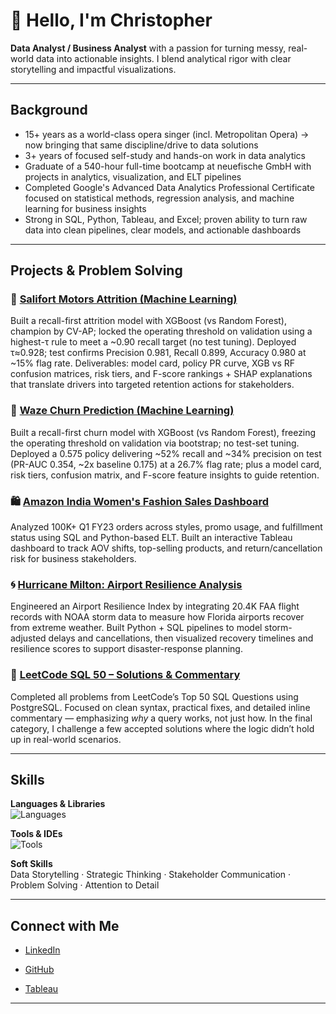 # 👋 Hello, I'm Christopher

**Data Analyst / Business Analyst** with a passion for turning messy, real-world data into actionable insights.
I blend analytical rigor with clear storytelling and impactful visualizations.

---

## Background
- 15+ years as a world-class opera singer (incl. Metropolitan Opera) → now bringing that same discipline/drive to data solutions
- 3+ years of focused self-study and hands-on work in data analytics
- Graduate of a 540-hour full-time bootcamp at neuefische GmbH with projects in analytics, visualization, and ELT pipelines
- Completed Google's Advanced Data Analytics Professional Certificate focused on statistical methods, regression analysis, and machine learning for business insights
- Strong in SQL, Python, Tableau, and Excel; proven ability to turn raw data into clean pipelines, clear models, and actionable dashboards

---

## Projects & Problem Solving

### 👤 [Salifort Motors Attrition (Machine Learning)](https://github.com/christopherbolduc/salifort-attrition)
Built a recall-first attrition model with XGBoost (vs Random Forest), champion by CV-AP; locked the operating threshold on validation using a highest-τ rule to meet a ~0.90 recall target (no test tuning). Deployed τ≈0.928; test confirms Precision 0.981, Recall 0.899, Accuracy 0.980 at ~15% flag rate. Deliverables: model card, policy PR curve, XGB vs RF confusion matrices, risk tiers, and F-score rankings + SHAP explanations that translate drivers into targeted retention actions for stakeholders.

### 🚗 [Waze Churn Prediction (Machine Learning)](https://github.com/christopherbolduc/waze-churn-prediction)
Built a recall-first churn model with XGBoost (vs Random Forest), freezing the operating threshold on validation via bootstrap; no test-set tuning. Deployed a 0.575 policy delivering ~52% recall and ~34% precision on test (PR-AUC 0.354, ~2x baseline 0.175) at a 26.7% flag rate; plus a model card, risk tiers, confusion matrix, and F-score feature insights to guide retention.

### 🛍️ [Amazon India Women's Fashion Sales Dashboard](https://github.com/christopherbolduc/amazon-in-dashboard)
Analyzed 100K+ Q1 FY23 orders across styles, promo usage, and fulfillment status using SQL and Python-based ELT.
Built an interactive Tableau dashboard to track AOV shifts, top-selling products, and return/cancellation risk for business stakeholders.

### 🌀 [Hurricane Milton: Airport Resilience Analysis](https://github.com/christopherbolduc/airport-resilience-milton)
Engineered an Airport Resilience Index by integrating 20.4K FAA flight records with NOAA storm data to measure how Florida airports recover from extreme weather.
Built Python + SQL pipelines to model storm-adjusted delays and cancellations, then visualized recovery timelines and resilience scores to support disaster-response planning.

### 📙 [LeetCode SQL 50 – Solutions & Commentary](https://github.com/christopherbolduc/leetcode-sql-50)
Completed all problems from LeetCode’s Top 50 SQL Questions using PostgreSQL.
Focused on clean syntax, practical fixes, and detailed inline commentary — emphasizing *why* a query works, not just how.
In the final category, I challenge a few accepted solutions where the logic didn’t hold up in real-world scenarios.

---

## Skills
**Languages & Libraries**  
![Languages](https://go-skill-icons.vercel.app/api/icons?i=postgresql,mysql,python,pandas,numpy,scipy,sklearn,matplotlib,seaborn,excel)

**Tools & IDEs**  
![Tools](https://go-skill-icons.vercel.app/api/icons?i=tableau,jupyter,vscode,git,github,dbeaver,bash,sqlalchemy,supabase,miro)

**Soft Skills**  
Data Storytelling · Strategic Thinking · Stakeholder Communication · Problem Solving · Attention to Detail


---

## Connect with Me
- [LinkedIn](https://www.linkedin.com/in/christopher-david-bolduc/)

- [GitHub](https://github.com/christopherbolduc)

- [Tableau](https://public.tableau.com/app/profile/christopherbolduc/vizzes)

---
